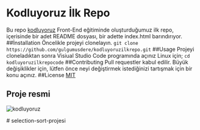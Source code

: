 # Kodluyoruz İlk Repo
Bu repo [kodluyoruz](https://kodluyoruz.org/tr/kodluyoruz/) Front-End eğitiminde oluşturduğumuz ilk repo, içerisinde bir adet README dosyası, bir adette index.html barındırıyor.
##İnstallation
Öncelikle projeyi clonelayın. 
`git clone https://github.com/gulgumusdere/kodluyoruzilkrepo.git`
##Usage
Projeyi cloneladıktan sonra Visiual Studio Code programında açınız
Linux için;
`cd kodluyoruzilkrepocode`
##Contributing
Pull requestler kabul edilir. Büyük değişiklikler için, lütfen önce neyi değiştirmek istediğinizi tartışmak için bir konu açınız. 
##License
[MIT](https://opensource.org/licenses/MIT
)  
## Proje resmi
![kodluyoruz](https://kodluyoruz.org/wp-content/uploads/2022/05/kodluyoruz_yatay_slogan-720x84.png)

#   s e l e c t i o n - s o r t - p r o j e s i 
 
 